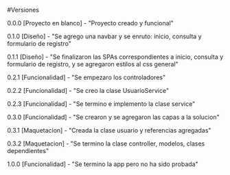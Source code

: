 #Versiones

0.0.0 [Proyecto en blanco] - "Proyecto creado y funcional"

0.1.0 [Diseño] - "Se agrego una navbar y se enruto: inicio, consulta y formulario de registro"

0.1.1 [Diseño] - "Se finalizaron las SPAs correspondientes a inicio, consulta y formulario de registro, y se agregaron estilos al css general"

0.2.1 [Funcionalidad] - "Se empezaro los controladores"

0.2.2 [Funcionalidad] - "Se creo la clase UsuarioService"

0.2.3 [Funcionalidad] - "Se termino e implemento la clase service"

0.3.0 [Funcionalidad] - "Se crearon y se agregaron las capas a la solucion"

0.3.1 [Maquetacion] - "Creada la clase usuario y referencias agregadas"

0.3.2 [Maquetacion] - "Se termino la clase controller, modelos, clases dependientes"

1.0.0 [Funcionalidad] - "Se termino la app pero no ha sido probada"
